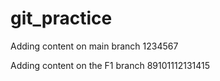 # git_practice

Adding content on main branch
1234567

Adding content on the F1 branch
89101112131415